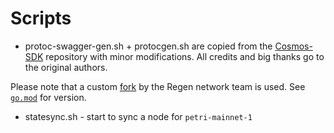 # Scripts
* protoc-swagger-gen.sh + protocgen.sh are copied from the [Cosmos-SDK](https://github.com/cosmos/cosmos-sdk/tree/v0.42.1/scripts) repository 
with minor modifications. All credits and big thanks go to the original authors.

Please note that a custom [fork](github.com/regen-network/protobuf) by the Regen network team is used.
See [`go.mod`](../go.mod) for version.

* statesync.sh - start to sync a node for `petri-mainnet-1`
